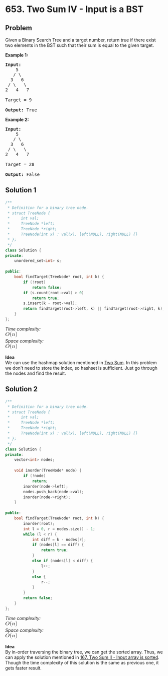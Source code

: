 # 653. Two Sum IV - Input is a BST
## Problem
Given a Binary Search Tree and a target number, return true if there exist two elements in the BST such that their sum is equal to the given target.  

**Example 1:**  
<pre>
<b>Input:</b> 
    5
   / \
  3   6
 / \   \
2   4   7

Target = 9

<b>Output:</b> True
</pre>

**Example 2:**  
<pre>
<b>Input:</b> 
    5
   / \
  3   6
 / \   \
2   4   7

Target = 28

<b>Output:</b> False
</pre>

## Solution 1
```c++
/**
 * Definition for a binary tree node.
 * struct TreeNode {
 *     int val;
 *     TreeNode *left;
 *     TreeNode *right;
 *     TreeNode(int x) : val(x), left(NULL), right(NULL) {}
 * };
 */
class Solution {
private:
    unordered_set<int> s;
    
public:
    bool findTarget(TreeNode* root, int k) {
        if (!root)
            return false;
        if (s.count(root->val) > 0) 
            return true;
        s.insert(k - root->val);
        return findTarget(root->left, k) || findTarget(root->right, k);
    }
};
```

*Time complexity:*  
![](linear.png)  
*Space complexity:*  
![](linear.png)  

**Idea**  
We can use the hashmap solution mentioned in [Two Sum](https://github.com/HaelChan/LeetCode/blob/master/Explanations/1.%20Two%20Sum.md). In this problem we don't need to store the index, so hashset is sufficient. Just go through the nodes and find the result.

## Solution 2
```c++
/**
 * Definition for a binary tree node.
 * struct TreeNode {
 *     int val;
 *     TreeNode *left;
 *     TreeNode *right;
 *     TreeNode(int x) : val(x), left(NULL), right(NULL) {}
 * };
 */
class Solution {
private:
    vector<int> nodes;
    
    void inorder(TreeNode* node) {
        if (!node)
            return;
        inorder(node->left);
        nodes.push_back(node->val);
        inorder(node->right);
    }
    
public:
    bool findTarget(TreeNode* root, int k) {
        inorder(root);
        int l = 0, r = nodes.size() - 1;
        while (l < r) {
            int diff = k - nodes[r];
            if (nodes[l] == diff) {
                return true;
            }
            else if (nodes[l] < diff) {
                l++;
            }
            else {
                r--;
            }
        }
        return false;
    }
};
```

*Time complexity:*  
![](linear.png)  
*Space complexity:*  
![](linear.png)  

**Idea**  
By in-order traversing the binary tree, we can get the sorted array. Thus, we can apply the solution mentioned in [167. Two Sum II - Input array is sorted](https://github.com/HaelChan/LeetCode/blob/master/Explanations/167.%20Two%20Sum%20II%20-%20Input%20array%20is%20sorted.md). Though the time complexity of this solution is the same as previous one, it gets faster result.